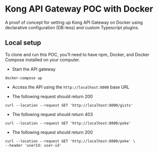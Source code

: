 # Kong API Gateway POC with Docker

A proof of concept for setting up Kong API Gateway on Docker using declarative configuration (DB-less) and custom Typescript plugins.

## Local setup

To clone and run this POC, you’ll need to have npm, Docker, and Docker Compose installed on your computer.

- Start the API gateway
```shell
docker-compose up
```

- Access the API using the `http://localhost:8000` base URL

- The following request should return 200
```shell
curl --location --request GET 'http://localhost:8000/gists'
```

- The following request should return 403
```shell
curl --location --request GET 'http://localhost:8000/poke'
```

- The following request should return 200
```shell
curl --location --request GET 'http://localhost:8000/poke' \
--header 'userId: user-id'
```
